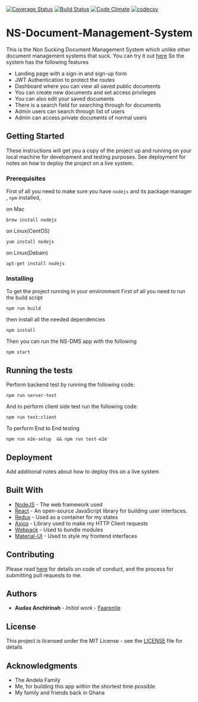 [![Coverage Status](https://coveralls.io/repos/github/andela-aanchirinah/NS-Document-Management-System/badge.svg?branch=chore%2F146922329%2FSetup-Webpack-Task-Runner)](https://coveralls.io/github/andela-aanchirinah/NS-Document-Management-System?branch=chore%2F146922329%2FSetup-Webpack-Task-Runner)
[![Build Status](https://travis-ci.org/andela-aanchirinah/NS-Document-Management-System.svg?branch=develop)](https://travis-ci.org/andela-aanchirinah/NS-Document-Management-System)
[![Code Climate](https://codeclimate.com/github/andela-aanchirinah/NS-Document-Management-System/badges/gpa.svg)](https://codeclimate.com/github/andela-aanchirinah/NS-Document-Management-System)
[![codecov](https://codecov.io/gh/andela-aanchirinah/NS-Document-Management-System/branch/develop/graph/badge.svg)](https://codecov.io/gh/andela-aanchirinah/NS-Document-Management-System)

# NS-Document-Management-System
This is the Non Sucking Document Management System which unlike other document management systems that suck. You can try it out [here](https://staging-nsdms.herokuapp.com/)
So the system has the following features

 - Landing page with a sign-in and sign-up form
 - JWT Authentication to protect the routes
 - Dashboard where you can view all saved public documents
 - You can create new documents and set access privileges
 - You can also edit your saved documents
 - There is a search field for searching through for documents
 - Admin users can search through list of users
 - Admin can access private documents of normal users

## Getting Started

These instructions will get you a copy of the project up and running on your local machine for development and testing purposes. See deployment for notes on how to deploy the project on a live system.

### Prerequisites

First of all you need to make sure you have `nodejs` and its package manager , `npm` installed,

on Mac

```
brew install nodejs
```

on Linux(CentOS)

```
yum install nodejs
```

on Linux(Debain)
```
apt-get install nodejs
```

### Installing

To get the project running in your environment
First of all you need to run the build script
```
npm run build
```

then install all the needed dependencies

```
npm install
```

Then you can run the NS-DMS app with the following
```
npm start
```



## Running the tests

Perform backend test by running the following code:

```
npm run server-test
```

And to perform client side test run the following code:
```
npm run test:client
```

To perform End to End testing
```
npm run e2e-setup  && npm run test-e2e
```


## Deployment

Add additional notes about how to deploy this on a live system

## Built With

* [NodeJS](https://nodejs.org/en/docs/) - The web framework used
* [React](http://reactjs.cn/react/docs) - An open-source JavaScript library for building user interfaces.
* [Redux](http://redux.js.org/#) - Used as a container for my states
* [Axios](https://rometools.github.io/rome/) - Library used to make my HTTP Client requests
* [Webpack](https://rometools.github.io/rome/) - Used to bundle modules
* [Material-UI](http://www.material-ui.com/) - Used to style my frontend interfaces

## Contributing

Please read [here](https://github.com/andela-aanchirinah/NS-Document-Management-System/wiki/How-to-Contribute-To-NSDMS) for details on code of conduct, and the process for submitting pull requests to me.


## Authors

* **Audax Anchirinah** - *Initial work* - [Faarentie](http://faarentie.com)



## License

This project is licensed under the MIT License - see the [LICENSE](LICENSE) file for details

## Acknowledgments

* The Andela Family
* Me, for building this app within the shortest time possible
* My family and friends back in Ghana
